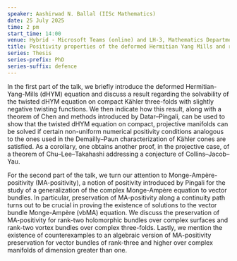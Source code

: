 ```yaml
---
speaker: Aashirwad N. Ballal (IISc Mathematics)
date: 25 July 2025
time: 2 pm
start_time: 14:00
venue: Hybrid - Microsoft Teams (online) and LH-3, Mathematics Department
title: Positivity properties of the deformed Hermitian Yang Mills and related equations
series: Thesis
series-prefix: PhD
series-suffix: defence
---
```


In the first part of the talk, we briefly introduce the deformed Hermitian-Yang-Mills (dHYM) equation and discuss a result regarding the solvability of the
​twisted dHYM equation on compact Kähler three-folds with slightly negative twisting functions. We then indicate how this result, along with a theorem of Chen
and methods introduced by Datar–Pingali, can be used to show that the twisted dHYM equation on compact, projective manifolds can be solved if certain non-uniform
numerical positivity conditions analogous to the ones used in the Demailly–Paun characterization of Kähler cones are satisfied. As a corollary, one obtains
another proof, in the projective case, of a theorem of Chu–Lee–Takahashi addressing a conjecture of Collins–Jacob–Yau.

For the second part of the talk, we turn our attention to Monge-Ampère-positivity (MA-positivity), a notion of positivity introduced by Pingali for the study
of a generalization of the complex Monge-Ampère equation to vector bundles. In particular, preservation of MA-positivity along a continuity path turns out to be
crucial in proving the existence of solutions to the vector bundle Monge-Ampère (vbMA) equation. We discuss the preservation of MA-positivity for rank-two
holomorphic bundles over complex surfaces and rank-two vortex bundles over complex three-folds. Lastly, we mention the existence of counterexamples to an
algebraic version of MA-positivity preservation for vector bundles of rank-three and higher over complex manifolds of dimension greater than one.
